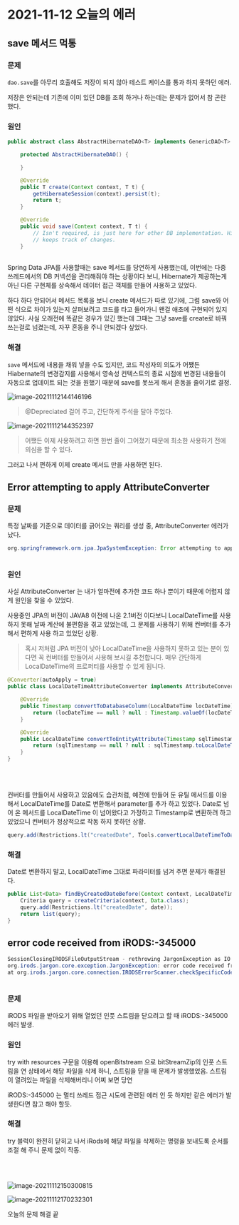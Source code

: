 # 2021-11-12 오늘의 에러



## save 메서드 먹통

### 문제

`dao.save`를 아무리 호출해도 저장이 되지 않아 테스트 케이스를 통과 하지 못하던 에러.

저장은 안되는데 기존에 이미 있던 DB를 조회 하거나 하는데는 문제가 없어서 참 곤란했다.

### 원인

```java
public abstract class AbstractHibernateDAO<T> implements GenericDAO<T> {

	protected AbstractHibernateDAO() {

	}

	@Override
	public T create(Context context, T t) {
		getHibernateSession(context).persist(t);
		return t;
	}

	@Override
	public void save(Context context, T t) {
		// Isn't required, is just here for other DB implementation. Hibernate auto
		// keeps track of changes.
	}
    
```

Spring Data JPA를 사용할때는 save 메서드를 당연하게 사용했는데, 이번에는 다중 쓰레드에서의 DB 커넥션을 관리해줘야 하는 상황이다 보니, Hibernate가 제공하는게 아닌 다른 구현체를 상속해서 데이터 접근 객체를 만들어 사용하고 있었다.

하다 하다 안되어서 메서드 목록을 보니 create 메서드가 따로 있기에, 그럼 save와 어떤 식으로 차이가 있는지 살펴보려고 코드를 타고 들어가니 왠걸 애초에 구현되어 있지 않았다. 사실 오래전에 똑같은 경우가 있긴 했는데 그때는 그냥 save를 create로 바꿔 쓰는걸로 넘겼는데, 자꾸 혼동을 주니 안되겠다 싶었다.

### 해결

`save` 메서드에 내용을 채워 넣을 수도 있지만, 코드 작성자의 의도가 어쨌든 Hiabernate의 변경감지를 사용해서 영속성 컨텍스트의 종료 시점에 변경된 내용들이 자동으로 업데이트 되는 것을 원했기 때문에 save를 못쓰게 해서 혼동을 줄이기로 결정.

![image-20211112144146196](/home/shane/Documents/git/mdblog/devlife/todayError/20211112.assets/image-20211112144146196.png)

> @Depreciated 걸어 주고, 간단하게 주석을 달아 주었다.

![image-20211112144352397](/home/shane/Documents/git/mdblog/devlife/todayError/20211112.assets/image-20211112144352397.png)

> 어쨌든 이제 사용하려고 하면 한번 줄이 그어졌기 때문에 최소한 사용하기 전에 의심을 할 수 있다.

그러고 나서 편하게 이제 create 메서드 만을 사용하면 된다.



## Error attempting to apply AttributeConverter

### 문제

특정 날짜를 기준으로 데이터를 긁어오는 쿼리를 생성 중, AttributeConverter 에러가 났다.

```java
org.springframework.orm.jpa.JpaSystemException: Error attempting to apply AttributeConverter; nested exception is javax.persistence.PersistenceException: Error attempting to apply AttributeConverter at org.springframework.orm.jpa.EntityManagerFactoryUtils.convertJpaAccessExceptionIfPossible(EntityManagerFactoryUtils.java:418)
    
```

### 원인

사실 AttributeConverter 는 내가 얼마전에 추가한 코드 하나 뿐이기 때문에 어렵지 않게 원인을 찾을 수 있었다.

사용중인 JPA의 버전이 JAVA8 이전에 나온 2.1버전 이다보니 LocalDateTime를 사용하지 못해 날짜 계산에 불편함을 겪고 있었는데, 그 문제를 사용하기 위해 컨버터를 추가해서 편하게 사용 하고 있었던 상황.

> 혹시 저처럼 JPA 버전이 낮아 LocalDateTime을 사용하지 못하고 있는 분이 있다면 꼭 컨버터를 만들어서 사용해 보시길 추천합니다. 매우 간단하게 LocalDateTime의 프로퍼티를 사용할 수 있게 됩니다.

```java
@Converter(autoApply = true)
public class LocalDateTimeAttributeConverter implements AttributeConverter<LocalDateTime, Timestamp> {

	@Override
	public Timestamp convertToDatabaseColumn(LocalDateTime locDateTime) {
		return (locDateTime == null ? null : Timestamp.valueOf(locDateTime));
	}

	@Override
	public LocalDateTime convertToEntityAttribute(Timestamp sqlTimestamp) {
		return (sqlTimestamp == null ? null : sqlTimestamp.toLocalDateTime());
	}
}

```

<br><br>

컨버터를 만들어서 사용하고 있음에도 습관처럼, 예전에 만들어 둔 유틸 메서드를 이용해서 LocalDateTime를 Date로  변환해서 parameter를 추가 하고 있었다. Date로 넘어 온 메서드를 LocalDateTime 이 넘어왔다고 가정하고 Timestamp로 변환하려 하고 있었으니 컨버터가 정상적으로 작동 하지 못하던 상황.

```java
query.add(Restrictions.lt("createdDate", Tools.convertLocalDateTimeToDate(date)));
```

### 해결

Date로 변환하지 말고, LocalDateTime 그대로 파라미터를 넘겨 주면 문제가 해결된다.

```java
public List<Data> findByCreatedDateBefore(Context context, LocalDateTime date) {
    Criteria query = createCriteria(context, Data.class);
    query.add(Restrictions.lt("createdDate", date));
    return list(query);
}

```



## error code received from iRODS:-345000

```java
SessionClosingIRODSFileOutputStream - rethrowing JargonException as IO exception for write operation
org.irods.jargon.core.exception.JargonException: error code received from iRODS:-345000
at org.irods.jargon.core.connection.IRODSErrorScanner.checkSpecificCodesAndThrowIfExceptionLocated(IRODSErrorScanner.java:325)
    
```

### 문제

iRODS 파일을 받아오기 위해 열었던 인풋 스트림을 닫으려고 할 때 iRODS:-345000 에러 발생.

### 원인

try with resources 구문을 이용해 openBitstream 으로 bitStreamZip의 인풋 스트림을 연 상태에서 해당 파일을 삭제 하니, 스트림을 닫을 때 문제가 발생했었음. 스트림이 열려있는 파일을 삭제해버리니 어찌 보면 당연

iRODS:-345000 는 멀티 쓰레드 접근 시도에 관련된 에러 인 듯 하지만 같은 에러가 발생한다면 참고 해야 할듯.

### 해결

try 블럭이 완전히 닫히고 나서 iRods에 해당 파일을 삭제하는 명령을 보내도록 순서를 조절 해 주니 문제 없이 작동.

<br><br>

![image-20211112150300815](/home/shane/Documents/git/mdblog/devlife/todayError/20211112.assets/image-20211112150300815.png)

![image-20211112170232301](/home/shane/Documents/git/mdblog/devlife/todayError/20211112.assets/image-20211112170232301.png)

오늘의 문제 해결 끝